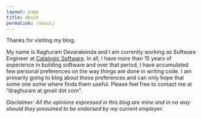 ```yaml
---
layout: page
title: About
permalink: /about/
---
```


Thanks for visiting my blog.

My name is Raghuram Devarakonda and I am currently working as Software
Engineer at [Catalogic Software](https://catalogicsoftware.com/). In
all, I have more than 15 years of experience in building software and
over that period, I have accumulated few personal preferences on the
way things are done in writing code. I am primarily going to blog
about those preferences and can only hope that some one some where
finds them useful. Please feel free to contact me at “draghuram at
gmail dot com”. 

*Disclaimer: All the opinions expressed in this blog are mine and in no
way should they presumed to be endorsed by my current employer.*


